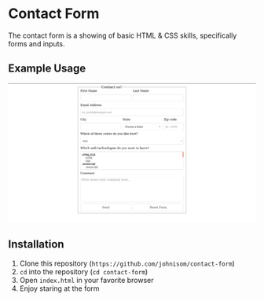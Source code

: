 # Contact Form #

The contact form is a showing of basic HTML &amp; CSS skills, specifically forms and inputs.

## Example Usage ##

<p align="center">
  <img alt="Screenshot of webpage" src="example.png">
</p>

## Installation ##

1. Clone this repository (`https://github.com/johnisom/contact-form`)
2. `cd` into the repository (`cd contact-form`)
3. Open `index.html` in your favorite browser
4. Enjoy staring at the form
